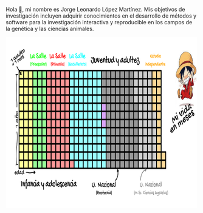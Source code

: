 Hola :wave:, mi nombre es Jorge Leonardo López Martínez. Mis objetivos de investigación incluyen adquirir conocimientos en el desarrollo de métodos y software para la investigación interactiva y reproducible en los campos de la genética y las ciencias animales. <!--Si deseas contactarme, <a href="mailto:jollopezma@unal.edu.co">aquí</a> te dejo mi correo.-->
<!--
<details>
  <summary><b>:memo: Objetivo futuro</b></summary>
  

</details>
-->
<img src="https://raw.githubusercontent.com/Leo4Luffy/Mi_hoja_de_vida/master/img/Mi_vida_en_meses.png" align="right" width="750" height="450" />

<!--
**Leo4Luffy/Leo4Luffy** is a ✨ _special_ ✨ repository because its `README.md` (this file) appears on your GitHub profile.

Here are some ideas to get you started:

- 🔭 I’m currently working on ...
- 🌱 I’m currently learning ...
- 👯 I’m looking to collaborate on ...
- 🤔 I’m looking for help with ...
- 💬 Ask me about ...
- 📫 How to reach me: ...
- 😄 Pronouns: ...
- ⚡ Fun fact: ...
-->
